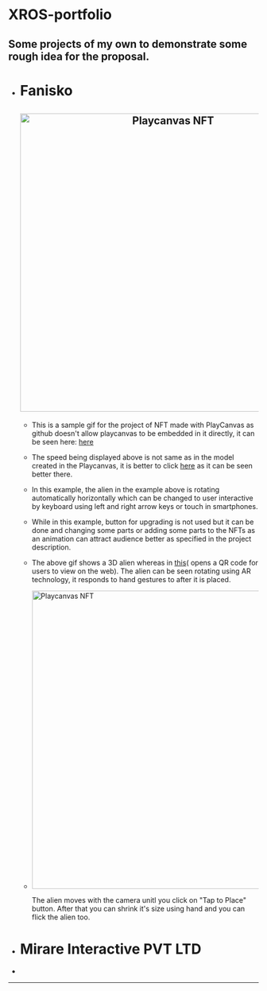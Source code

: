 # XROS-portfolio
<h2>Some projects of my own to demonstrate some rough idea for the proposal.</h2>
<ul>
  <li><h1>Fanisko</h1>
    <h2 align="center">
  <img src="https://github.com/shreykul/XROS-portfolio/blob/main/Sample/download.gif" alt="Playcanvas NFT" width="600px" />
  <br>
</h2>
<ul>
 <li> 
<p>This is a sample gif for the project of NFT made with PlayCanvas as github doesn't allow playcanvas to be embedded in it directly, it can be seen here:
  <a href="https://playcanv.as/p/11e13c15/">here</a></p></li>
  <li>
    <p>The speed being displayed above is not same as in the model created in the Playcanvas, it is better to click <a href="https://playcanv.as/p/11e13c15/">here</a> as it can be seen better there.</p>
  </li>
  <li>
    <p>In this example, the alien in the example above is rotating automatically horizontally which can be changed to user interactive by keyboard using left and right arrow keys or touch in smartphones.</p>
  </li>
  <li>
    <p>While in this example, button for upgrading is not used but it can be done and changing some parts or adding some parts to the NFTs as an animation can attract audience better as specified in the project description.</p>  
  </li>
  <li>The above gif shows a 3D alien whereas in <a href="https://playcanv.as/p/uEdFsL9r/">this</a>( opens a QR code for users to view on the web). The alien can be seen rotating using AR technology, it responds to hand gestures to after it is placed.</p> </li>
  <li>
   <img src="https://github.com/shreykul/XROS-portfolio/blob/main/Sample/1(1).gif" alt="Playcanvas NFT" width="600px" />
    <p>The alien moves with the camera unitl you click on "Tap to Place" button. After that you can shrink it's size using hand and you can flick the alien too.</P>
  </li>
</ul>
  </li>
  <li><h1>Mirare Interactive PVT LTD</h1></li>
  <li></li>
</ul>  




---
